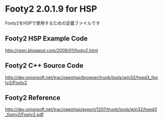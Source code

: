 # Footy2 2.0.1.9 for HSP
Footy2をHSPで使用するための定義ファイルです

## Footy2 HSP Example Code
http://rpen.blogspot.com/2008/01/footy2.html

## Footy2 C++ Source Code
http://dev.onionsoft.net/trac/openhsp/browser/trunk/tools/win32/hsed3_footy2/Footy2

## Footy2 Reference
http://dev.onionsoft.net/trac/openhsp/export/1207/trunk/tools/win32/hsed3_footy2/Footy2.pdf
